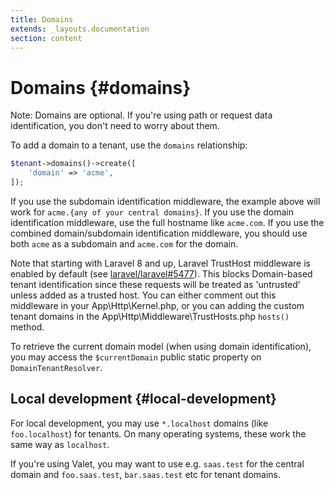 ```yaml
---
title: Domains
extends: _layouts.documentation
section: content
---
```


# Domains {#domains}

Note: Domains are optional. If you're using path or request data identification, you don't need to worry about them.

To add a domain to a tenant, use the `domains` relationship:

```php
$tenant->domains()->create([
    'domain' => 'acme',
]);
```

If you use the subdomain identification middleware, the example above will work for `acme.{any of your central domains}`. If you use the domain identification middleware, use the full hostname like `acme.com`. If you use the combined domain/subdomain identification middleware, you should use both `acme` as a subdomain and `acme.com` for the domain.

Note that starting with Laravel 8 and up, Laravel TrustHost middleware is enabled by default (see [laravel/laravel#5477](https://github.com/laravel/laravel/pull/5477)). This blocks Domain-based tenant identification since these requests will be treated as 'untrusted' unless added as a trusted host. You can either comment out this middleware in your App\Http\Kernel.php, or you can adding the custom tenant domains in the App\Http\Middleware\TrustHosts.php `hosts()` method.

To retrieve the current domain model (when using domain identification), you may access the `$currentDomain` public static property on `DomainTenantResolver`.

## Local development {#local-development}

For local development, you may use `*.localhost` domains (like `foo.localhost`) for tenants. On many operating systems, these work the same way as `localhost`.

If you're using Valet, you may want to use e.g. `saas.test` for the central domain and `foo.saas.test`, `bar.saas.test` etc for tenant domains.
